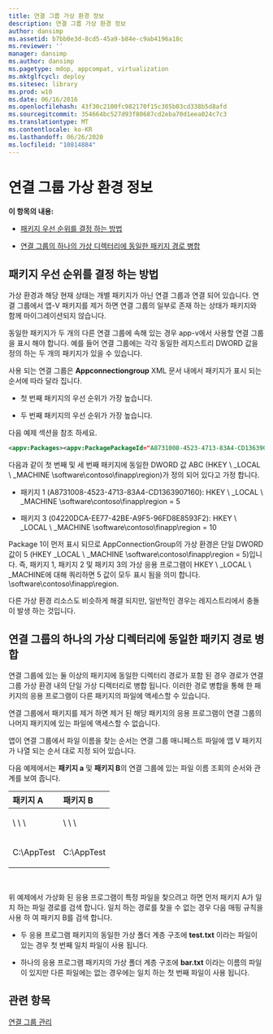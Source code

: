 ```yaml
---
title: 연결 그룹 가상 환경 정보
description: 연결 그룹 가상 환경 정보
author: dansimp
ms.assetid: b7bb0e3d-8cd5-45a9-b84e-c9ab4196a18c
ms.reviewer: ''
manager: dansimp
ms.author: dansimp
ms.pagetype: mdop, appcompat, virtualization
ms.mktglfcycl: deploy
ms.sitesec: library
ms.prod: w10
ms.date: 06/16/2016
ms.openlocfilehash: 43f30c2100fc982170f15c305b03cd338b5d8afd
ms.sourcegitcommit: 354664bc527d93f80687cd2eba70d1eea024c7c3
ms.translationtype: MT
ms.contentlocale: ko-KR
ms.lasthandoff: 06/26/2020
ms.locfileid: "10814884"
---
```

# 연결 그룹 가상 환경 정보


**이 항목의 내용:**

-   [패키지 우선 순위를 결정 하는 방법](#bkmk-pkg-priority-deter)

-   [연결 그룹의 하나의 가상 디렉터리에 동일한 패키지 경로 병합](#bkmk-merged-root-ve-exp)

## <a href="" id="bkmk-pkg-priority-deter"></a>패키지 우선 순위를 결정 하는 방법


가상 환경과 해당 현재 상태는 개별 패키지가 아닌 연결 그룹과 연결 되어 있습니다. 연결 그룹에서 앱-V 패키지를 제거 하면 연결 그룹의 일부로 존재 하는 상태가 패키지와 함께 마이그레이션되지 않습니다.

동일한 패키지가 두 개의 다른 연결 그룹에 속해 있는 경우 app-v에서 사용할 연결 그룹을 표시 해야 합니다. 예를 들어 연결 그룹에는 각각 동일한 레지스트리 DWORD 값을 정의 하는 두 개의 패키지가 있을 수 있습니다.

사용 되는 연결 그룹은 **Appconnectiongroup** XML 문서 내에서 패키지가 표시 되는 순서에 따라 달라 집니다.

-   첫 번째 패키지의 우선 순위가 가장 높습니다.

-   두 번째 패키지의 우선 순위가 가장 높습니다.

다음 예제 섹션을 참조 하세요.

```xml
<appv:Packages><appv:PackagePackageId="A8731008-4523-4713-83A4-CD1363907160"VersionId="E889951B-7F30-418B-A69C-B37283BC0DB9"/><appv:PackagePackageId="1DC709C8-309F-4AB4-BD47-F75926D04276"VersionId="01F1943B-C778-40AD-BFAD-AC34A695DF3C"/><appv:PackagePackageId="04220DCA-EE77-42BE-A9F5-96FD8E8593F2"VersionId="E15EFFE9-043D-4C01-BC52-AD2BD1E8BAFA"/></appv:Packages>
```

다음과 같이 첫 번째 및 세 번째 패키지에 동일한 DWORD 값 ABC (HKEY \ _LOCAL \ _MACHINE \\software\\contoso\\finapp\\region)가 정의 되어 있다고 가정 합니다.

-   패키지 1 (A8731008-4523-4713-83A4-CD1363907160): HKEY \ _LOCAL \ _MACHINE \\software\\contoso\\finapp\\region = 5

-   패키지 3 (04220DCA-EE77-42BE-A9F5-96FD8E8593F2): HKEY \ _LOCAL \ _MACHINE \\software\\contoso\\finapp\\region = 10

Package 1이 먼저 표시 되므로 AppConnectionGroup의 가상 환경은 단일 DWORD 값이 5 (HKEY _LOCAL \ _MACHINE \\software\\contoso\\finapp\\region = 5)입니다. 즉, 패키지 1, 패키지 2 및 패키지 3의 가상 응용 프로그램이 HKEY \ _LOCAL \ _MACHINE에 대해 쿼리하면 5 값이 모두 표시 됨을 의미 합니다. \\software\\contoso\\finapp\\region.

다른 가상 환경 리소스도 비슷하게 해결 되지만, 일반적인 경우는 레지스트리에서 충돌이 발생 하는 것입니다.

## <a href="" id="bkmk-merged-root-ve-exp"></a>연결 그룹의 하나의 가상 디렉터리에 동일한 패키지 경로 병합


연결 그룹에 있는 둘 이상의 패키지에 동일한 디렉터리 경로가 포함 된 경우 경로가 연결 그룹 가상 환경 내의 단일 가상 디렉터리로 병합 됩니다. 이러한 경로 병합을 통해 한 패키지의 응용 프로그램이 다른 패키지의 파일에 액세스할 수 있습니다.

연결 그룹에서 패키지를 제거 하면 제거 된 해당 패키지의 응용 프로그램이 연결 그룹의 나머지 패키지에 있는 파일에 액세스할 수 없습니다.

앱이 연결 그룹에서 파일 이름을 찾는 순서는 연결 그룹 매니페스트 파일에 앱 V 패키지가 나열 되는 순서 대로 지정 되어 있습니다.

다음 예제에서는 **패키지 a** 및 **패키지 B**의 연결 그룹에 있는 파일 이름 조회의 순서와 관계를 보여 줍니다.

<table>
<colgroup>
<col width="50%" />
<col width="50%" />
</colgroup>
<thead>
<tr class="header">
<th align="left">패키지 A</th>
<th align="left">패키지 B</th>
</tr>
</thead>
<tbody>
<tr class="odd">
<td align="left"><p>\ \ \</p></td>
<td align="left"><p>\ \ \</p></td>
</tr>
<tr class="even">
<td align="left"><p>C:\AppTest</p></td>
<td align="left"><p>C:\AppTest</p></td>
</tr>
</tbody>
</table>

 

위 예제에서 가상화 된 응용 프로그램이 특정 파일을 찾으려고 하면 먼저 패키지 A가 일치 하는 파일 경로를 검색 합니다. 일치 하는 경로를 찾을 수 없는 경우 다음 매핑 규칙을 사용 하 여 패키지 B를 검색 합니다.

-   두 응용 프로그램 패키지의 동일한 가상 폴더 계층 구조에 **test.txt** 이라는 파일이 있는 경우 첫 번째 일치 파일이 사용 됩니다.

-   하나의 응용 프로그램 패키지의 가상 폴더 계층 구조에 **bar.txt** 이라는 이름의 파일이 있지만 다른 파일에는 없는 경우에는 일치 하는 첫 번째 파일이 사용 됩니다.






## 관련 항목


[연결 그룹 관리](managing-connection-groups51.md)

 

 





